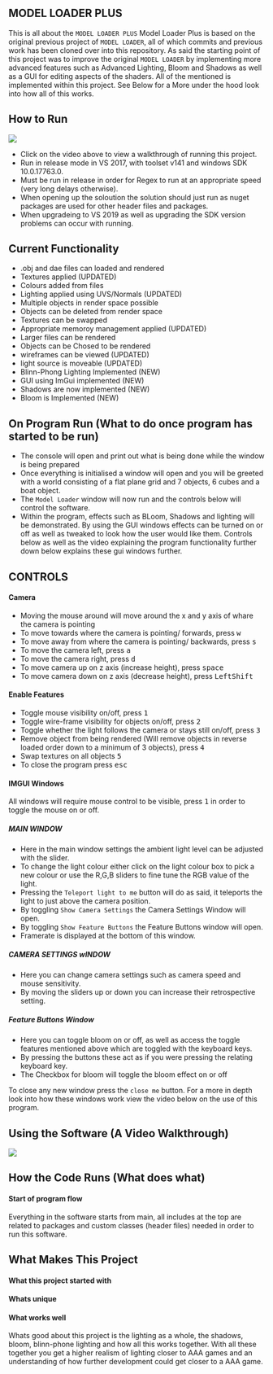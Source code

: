 ## MODEL LOADER PLUS  

This is all about the `MODEL LOADER PLUS`
Model Loader Plus is based on the original previous project of `MODEL LOADER`, all of which commits and previous work has been cloned over into this repository. As said the starting point of this project was to improve the original `MODEL LOADER` by implementing more advanced features such as Advanced Lighting, Bloom and Shadows as well as a GUI for editing aspects of the shaders. All of the mentioned is implemented within this project. See Below for a More under the hood look into how all of this works.
  

## How to Run
[![](http://img.youtube.com/vi/P8T7DuKGDec/0.jpg)](http://www.youtube.com/watch?v=P8T7DuKGDec "How to Run Software in VS 2017")

- Click on the video above to view a walkthrough of running this project.
- Run in release mode in VS 2017, with toolset v141 and windows SDK 10.0.17763.0.
- Must be run in release in order for Regex to run at an appropriate speed (very long delays otherwise).
- When opening up the soloution the solution should just run as nuget packages are used for other header files and packages.
- When upgradeing to VS 2019 as well as upgrading the SDK version problems can occur with running.


## Current Functionality

 - .obj and dae files can loaded and rendered
 - Textures applied (UPDATED)
 - Colours added from files
 - Lighting applied using UVS/Normals (UPDATED)
 - Multiple objects in render space possible
 - Objects can be deleted from render space
 - Textures can be swapped
 - Appropriate memoroy management applied (UPDATED)
 - Larger files can be rendered
 - Objects can be Chosed to be rendered
 - wireframes can be viewed (UPDATED)
 - light source is moveable (UPDATED)
 - Blinn-Phong Lighting Implemented (NEW)
 - GUI using ImGui implemented (NEW)
 - Shadows are now implemented (NEW)
 - Bloom is Implemented (NEW)
 
 
## On Program Run (What to do once program has started to be run)

- The console will open and print out what is being done while the window is being prepared
- Once everything is initialised a window will open and you will be greeted with a world consisting of a flat plane grid and 7 objects, 6 cubes and a boat object.
- The `Model Loader` window will now run and the controls below will control the software.
- Within the program, effects such as BLoom, Shadows and lighting will be demonstrated. By using the GUI windows effects can be turned on or off as well as tweaked to look how the user would like them. Controls below as well as the video explaining the program functionality further down below explains these gui windows further.


## CONTROLS
#### Camera 

- Moving the mouse around will move around the x and y axis of whare the camera is pointing
- To move towards where the camera is pointing/ forwards, press <kbd>w</kbd>
- To move away from where the camera is pointing/ backwards, press <kbd>s</kbd>
- To move the camera left, press <kbd>a</kbd>
- To move the camera right, press <kbd>d</kbd>
- To move camera up on z axis (increase height), press <kbd>space</kbd>
- To move camera down on z axis (decrease height), press <kbd>LeftShift</kbd>

#### Enable Features
- Toggle mouse visibility on/off, press <kbd>1</kbd>
- Toggle wire-frame visibility for objects on/off, press <kbd>2</kbd>
- Toggle whether the light follows the camera or stays still on/off, press <kbd>3</kbd>
- Remove object from being rendered (Will remove objects in reverse loaded order down to a minimum of 3 objects), press <kbd>4</kbd>
- Swap textures on all objects <kbd>5</kbd>
- To close the program press <kbd>esc</kbd>

#### IMGUI Windows
All windows will require mouse control to be visible, press <kbd>1</kbd> in order to toggle the mouse on or off.
##### MAIN WINDOW
  - Here in the main window settings the ambient light level can be adjusted with the slider.
  - To change the light colour either click on the light colour box to pick a new colour or use the R,G,B sliders to fine tune the RGB value of the light.
  - Pressing the `Teleport light to me` button will do as said, it teleports the light to just above the camera position.
  - By toggling `Show Camera Settings` the Camera Settings Window will open.
  - By toggling `Show Feature Buttons` the Feature Buttons window will open.
  - Framerate is displayed at the bottom of this window.
  
 ##### CAMERA SETTINGS wINDOW
  - Here you can change camera settings such as camera speed and mouse sensitivity.
  - By moving the sliders up or down you can increase their retrospective setting.
 
 ##### Feature Buttons Window
  - Here you can toggle bloom on or off, as well as access the toggle features mentioned above which are toggled with the keyboard keys.
  - By pressing the buttons these act as if you were pressing the relating keyboard key.
  - The Checkbox for bloom will toggle the bloom effect on or off
  
  To close any new window press the `close me` button. 
  For a more in depth look into how these windows work view the video below on the use of this program.
  
  ## Using the Software (A Video Walkthrough)
  [![](http://img.youtube.com/vi/P8T7DuKGDec/0.jpg)](http://www.youtube.com/watch?v=P8T7DuKGDec "Model Loader Plus")

## How the Code Runs (What does what)
#### Start of program flow
Everything in the software starts from main, all includes at the top are related to packages and custom classes (header files) needed in order to run this software.
 
 
## What Makes This Project
#### What this project started with

#### Whats unique

#### What works well
Whats good about this project is the lighting as a whole, the shadows, bloom, blinn-phone lighting and how all this works together. With all these together you get a higher realism of lighting closer to AAA games and an understanding of how further development could get closer to a AAA game.




